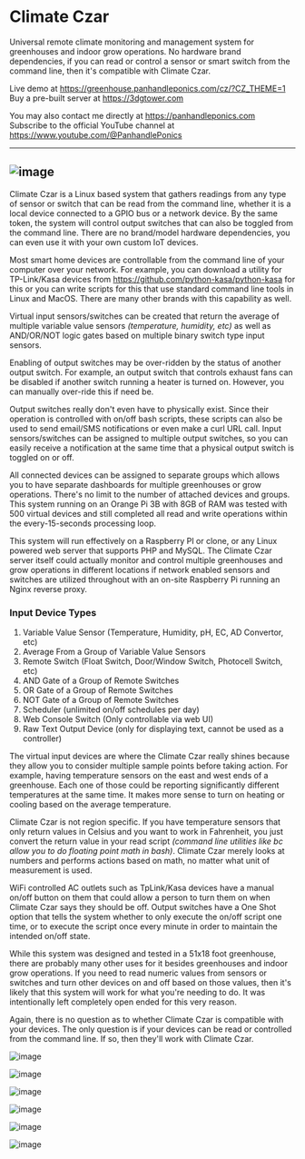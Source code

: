 # Climate Czar
Universal remote climate monitoring and management system for greenhouses and indoor grow operations. No hardware brand dependencies, if you can read or control a sensor or smart switch from the command line, then it's compatible with Climate Czar.

Live demo at https://greenhouse.panhandleponics.com/cz/?CZ_THEME=1<br>
Buy a pre-built server at https://3dgtower.com

You may also contact me directly at https://panhandleponics.com<br>
Subscribe to the official YouTube channel at https://www.youtube.com/@PanhandlePonics

---
![image](https://github.com/user-attachments/assets/7b411953-9304-4b04-ab87-2358f437c058)<br>
---

Climate Czar is a Linux based system that gathers readings from any type of sensor or switch that can be read from the command line, whether it is a local device connected to a GPIO bus or a network device. By the same token, the system will control output switches that can also be toggled from the command line. There are no brand/model hardware dependencies, you can even use it with your own custom IoT devices.

Most smart home devices are controllable from the command line of your computer over your network. For example, you can download a utility for TP-Link/Kasa devices from https://github.com/python-kasa/python-kasa for this or you can write scripts for this that use standard command line tools in Linux and MacOS. There are many other brands with this capability as well.

Virtual input sensors/switches can be created that return the average of multiple variable value sensors _(temperature, humidity, etc)_ as well as AND/OR/NOT logic gates based on multiple binary switch type input sensors.

Enabling of output switches may be over-ridden by the status of another output switch. For example, an output switch that controls exhaust fans can be disabled if another switch running a heater is turned on. However, you can manually over-ride this if need be.

Output switches really don't even have to physically exist. Since their operation is controlled with on/off bash scripts, these scripts can also be used to send email/SMS notifications or even make a curl URL call. Input sensors/switches can be assigned to multiple output switches, so you can easily receive a notification at the same time that a physical output switch is toggled on or off.

All connected devices can be assigned to separate groups which allows you to have separate dashboards for multiple greenhouses or grow operations. There's no limit to the number of attached devices and groups. This system running on an Orange Pi 3B with 8GB of RAM was tested with 500 virtual devices and still completed all read and write operations within the every-15-seconds processing loop.

This system will run effectively on a Raspberry PI or clone, or any Linux powered web server that supports PHP and MySQL. The Climate Czar server itself could actually monitor and control multiple greenhouses and grow operations in different locations if network enabled sensors and switches are utilized throughout with an on-site Raspberry Pi running an Nginx reverse proxy.

### Input Device Types
1.	Variable Value Sensor (Temperature, Humidity, pH, EC, AD Convertor, etc)
2.	Average From a Group of Variable Value Sensors
3.	Remote Switch (Float Switch, Door/Window Switch, Photocell Switch, etc)
4.	AND Gate of a Group of Remote Switches
5.	OR Gate of a Group of Remote Switches
6.	NOT Gate of a Group of Remote Switches
7.	Scheduler (unlimited on/off schedules per day)
8.	Web Console Switch (Only controllable via web UI)
9.	Raw Text Output Device (only for displaying text, cannot be used as a controller)

The virtual input devices are where the Climate Czar really shines because they allow you to consider multiple sample points before taking action. For example, having temperature sensors on the east and west ends of a greenhouse. Each one of those could be reporting significantly different temperatures at the same time. It makes more sense to turn on heating or cooling based on the average temperature.

Climate Czar is not region specific. If you have temperature sensors that only return values in Celsius and you want to work in Fahrenheit, you just convert the return value in your read script _(command line utilities like bc allow you to do floating point math in bash)_. Climate Czar merely looks at numbers and performs actions based on math, no matter what unit of measurement is used.

WiFi controlled AC outlets such as TpLink/Kasa devices have a manual on/off button on them that could allow a person to turn them on when Climate Czar says they should be off. Output switches have a One Shot option that tells the system whether to only execute the on/off script one time, or to execute the script once every minute in order to maintain the intended on/off state.

While this system was designed and tested in a 51x18 foot greenhouse, there are probably many other uses for it besides greenhouses and indoor grow operations. If you need to read numeric values from sensors or switches and turn other devices on and off based on those values, then it's likely that this system will work for what you're needing to do. It was intentionally left completely open ended for this very reason.

Again, there is no question as to whether Climate Czar is compatible with your devices. The only question is if your devices can be read or controlled from the command line. If so, then they'll work with Climate Czar.

![image](https://github.com/user-attachments/assets/1ff35e7c-dc2b-4c1f-952a-eef99d6dbb8f)

![image](https://github.com/user-attachments/assets/fd390f94-8900-4b51-87f2-3d0caf7e173d)

![image](https://github.com/user-attachments/assets/1b728bad-f35d-4a7d-b292-7a1e50fda736)

![image](https://github.com/user-attachments/assets/3beab54c-0471-407b-a7ee-4b12bb0824fa)

![image](https://github.com/user-attachments/assets/eb33ef97-4ec6-4fda-8f36-16467c0c8961)

![image](https://github.com/user-attachments/assets/54d89655-f687-48da-a88c-eaa126cc90d7)
